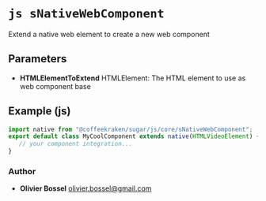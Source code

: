 


<!-- @namespace    sugar.js.core -->

# ```js sNativeWebComponent ```


Extend a native web element to create a new web component

## Parameters

- **HTMLElementToExtend**  HTMLElement: The HTML element to use as web component base



## Example (js)

```js
import native from "@coffeekraken/sugar/js/core/sNativeWebComponent";
export default class MyCoolComponent extends native(HTMLVideoElement) {
   // your component integration...
}
```


### Author
- **Olivier Bossel** <a href="mailto:olivier.bossel@gmail.com">olivier.bossel@gmail.com</a> 



